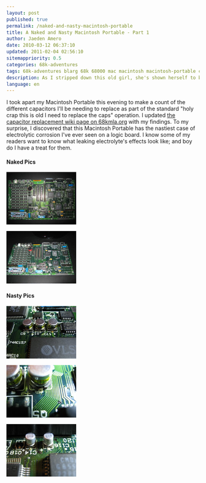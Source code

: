 ```yaml
---
layout: post
published: true
permalink: /naked-and-nasty-macintosh-portable
title: A Naked and Nasty Macintosh Portable - Part 1
author: Jaeden Amero
date: 2010-03-12 06:37:10
updated: 2011-02-04 02:56:10
sitemappriority: 0.5
categories: 68k-adventures
tags: 68k-adventures blarg 68k 68000 mac macintosh macintosh-portable capacitors
description: As I stripped down this old girl, she's shown herself to be very nasty.
language: en
---
```

<p>I took apart my Macintosh Portable this evening to make a count of the different capacitors I'll be needing to replace as part of the standard "holy crap this is old I need to replace the caps" operation. I updated <a href="http://68kmla.org/wiki/Capacitor_Replacement">the capacitor replacement wiki page on 68kmla.org</a> with my findings. To my surprise, I discovered that this Macintosh Portable has the nastiest case of electrolytic corrosion I've ever seen on a logic board. I know some of my readers want to know what leaking electrolyte's effects look like; and boy do I have a treat for them.</p>

<h4>Naked Pics</h4>

<a href="/files/pictures/macportable_logicboard.jpg"><img src="/files/pictures/thumb/macportable_logicboard.jpg" alt="Macintosh Portable Logic Board" /></a>

<a href="/files/pictures/macportable_logicboard_2.jpg"><img src="/files/pictures/thumb/macportable_logicboard_2.jpg" alt="Macintosh Portable Logic Board 2" /></a>

<h4>Nasty Pics</h4>

<a href="/files/pictures/macportable_capcorrosion_1.jpg"><img src="/files/pictures/thumb/macportable_capcorrosion_1.jpg" alt="Macintosh Portable Capacitor Corrosion 1" /></a>

<a href="/files/pictures/macportable_capcorrosion_2.jpg"><img src="/files/pictures/thumb/macportable_capcorrosion_2.jpg" alt="Macintosh Portable Capacitor Corrosion 2" /></a>

<a href="/files/pictures/macportable_capcorrosion_3.jpg"><img src="/files/pictures/thumb/macportable_capcorrosion_3.jpg" alt="Macintosh Portable Capacitor Corrosion 3" /></a>
